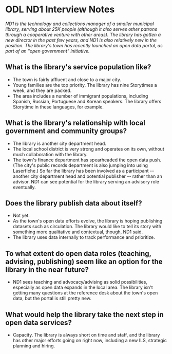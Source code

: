 #  ODL ND1 Interview Notes

*ND1 is the technology and collections manager of a smaller municipal library, serving about 25K people (although it also serves other patrons through a cooperative venture with other areas). The library has gotten a new director in the past few years, and ND1 is also relatively new in the position. The library's town has recently launched an open data portal, as part of an "open government" initiative.*

## What is the library's service population like? 
- The town is fairly affluent and close to a major city. 
- Young families are the top priority. The library has nine Storytimes a week, and they are packed. 
- The area includes a number of immigrant populations, including Spanish, Russian, Portuguese and Korean speakers. The library offers Storytime in these languages, for example. 

## What is the library's relationship with local government and community groups?
- The library is another city department head.
- The local school district is very strong and operates on its own, without much collaboration with the library.
- The town's finance department has spearheaded the open data push. (The city's public records department is also jumping into using Laserfiche.) So far the library has been involved as a participant -- another city department head and potential publisher -- rather than an advisor. ND1 can see potential for the library serving an advisory role eventually.

## Does the library publish data about itself?
- Not yet. 
- As the town's open data efforts evolve, the library is hoping publishing datasets such as circulation. The library would like to tell its story with something more qualitative and contextual, though, ND1 said.
- The library uses data internally to track performance and prioritize.

## To what extent do open data roles (teaching, advising, publishing) seem like an option for the library in the near future?
- ND1 sees teaching and advocacy/advising as solid possibilities, especially as open data expands in the local area. The library isn't getting many questions at the reference desk about the town's open data, but the portal is still pretty new. 

## What would help the library take the next step in open data services?
- Capacity. The library is always short on time and staff, and the library has other major efforts going on right now, including a new ILS, strategic planning and hiring.

